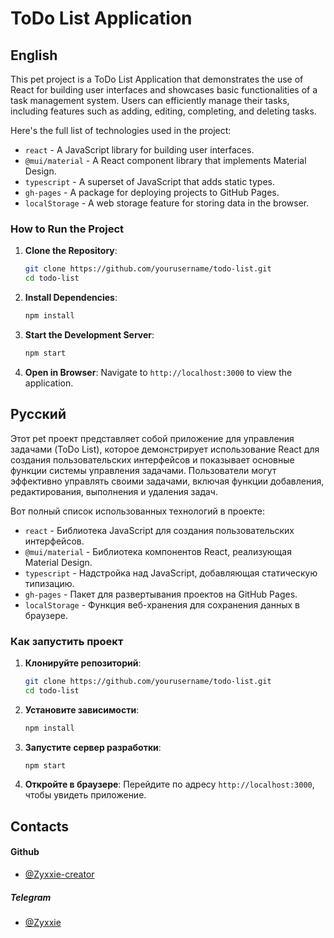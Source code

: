 # ToDo List Application

## English

This pet project is a ToDo List Application that demonstrates the use of React for building user interfaces and showcases basic functionalities of a task management system. Users can efficiently manage their tasks, including features such as adding, editing, completing, and deleting tasks.

Here's the full list of technologies used in the project:

- `react` - A JavaScript library for building user interfaces.
- `@mui/material` - A React component library that implements Material Design.
- `typescript` - A superset of JavaScript that adds static types.
- `gh-pages` - A package for deploying projects to GitHub Pages.
- `localStorage` - A web storage feature for storing data in the browser.

### How to Run the Project

1. **Clone the Repository**:
   ```bash
   git clone https://github.com/yourusername/todo-list.git
   cd todo-list
   ```

2. **Install Dependencies**:
   ```bash
   npm install
   ```

3. **Start the Development Server**:
   ```bash
   npm start
   ```

4. **Open in Browser**:
   Navigate to `http://localhost:3000` to view the application.

## Русский

Этот pet проект представляет собой приложение для управления задачами (ToDo List), которое демонстрирует использование React для создания пользовательских интерфейсов и показывает основные функции системы управления задачами. Пользователи могут эффективно управлять своими задачами, включая функции добавления, редактирования, выполнения и удаления задач.

Вот полный список использованных технологий в проекте:

- `react` - Библиотека JavaScript для создания пользовательских интерфейсов.
- `@mui/material` - Библиотека компонентов React, реализующая Material Design.
- `typescript` - Надстройка над JavaScript, добавляющая статическую типизацию.
- `gh-pages` - Пакет для развертывания проектов на GitHub Pages.
- `localStorage` - Функция веб-хранения для сохранения данных в браузере.

### Как запустить проект

1. **Клонируйте репозиторий**:
   ```bash
   git clone https://github.com/yourusername/todo-list.git
   cd todo-list
   ```

2. **Установите зависимости**:
   ```bash
   npm install
   ```

3. **Запустите сервер разработки**:
   ```bash
   npm start
   ```

4. **Откройте в браузере**:
   Перейдите по адресу `http://localhost:3000`, чтобы увидеть приложение.

## Contacts
#### **Github**
- [@Zyxxie-creator](https://github.com/Zyxxie-creator)
##### **Telegram**
-  [@Zyxxie](https://t.me/Zyxxie)
